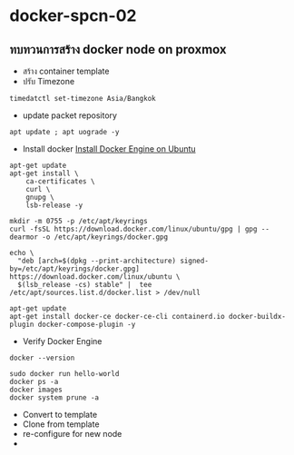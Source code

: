 # docker-spcn-02
 
## ทบทวนการสร้าง docker node on proxmox
- สร้าง container template
- ปรับ Timezone
```shell
timedatctl set-timezone Asia/Bangkok
```
- update packet repository
```shell
apt update ; apt uograde -y
```
- Install docker
[Install Docker Engine on Ubuntu](https://docs.docker.com/engine/install/ubuntu/)
```shell
apt-get update
apt-get install \
    ca-certificates \
    curl \
    gnupg \
    lsb-release -y

mkdir -m 0755 -p /etc/apt/keyrings
curl -fsSL https://download.docker.com/linux/ubuntu/gpg | gpg --dearmor -o /etc/apt/keyrings/docker.gpg

echo \
  "deb [arch=$(dpkg --print-architecture) signed-by=/etc/apt/keyrings/docker.gpg] https://download.docker.com/linux/ubuntu \
  $(lsb_release -cs) stable" |  tee /etc/apt/sources.list.d/docker.list > /dev/null

apt-get update
apt-get install docker-ce docker-ce-cli containerd.io docker-buildx-plugin docker-compose-plugin -y
```

- Verify Docker Engine
```shell
docker --version

sudo docker run hello-world
docker ps -a
docker images
docker system prune -a
```

- Convert to template
- Clone from template
- re-configure for new node
- 
